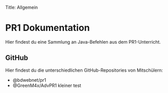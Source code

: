Title: Allgemein

# PR1 Dokumentation

Hier findest du eine Sammlung an Java-Befehlen aus dem PR1-Unterricht.

## GitHub

Hier findest du die unterschiedlichen GitHub-Repositories von Mitschülern:

- @bdwebnet/pr1
- @GreenM4x/AdvPR1
kleiner test
